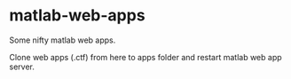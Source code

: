 # matlab-web-apps
Some nifty matlab web apps. 

Clone web apps (.ctf) from here to apps folder and restart matlab web app server.
